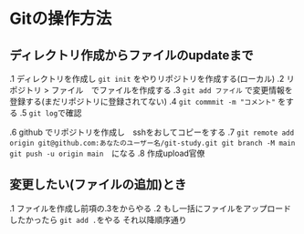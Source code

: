 # Gitの操作方法

## ディレクトリ作成からファイルのupdateまで
.1 ディレクトリを作成し `git init` をやりリポジトリを作成する(ローカル)
.2 リポジトリ > ファイル　でファイルを作成する
.3 `git add ファイル` で変更情報を登録する(まだリポジトリに登録されてない)
.4 `git commmit -m "コメント"` をする
.5 `git log`で確認

.6 github でリポジトリを作成し　sshをおしてコピーをする
.7 `git remote add origin git@github.com:あなたのユーザー名/git-study.git
git branch -M main
git push -u origin main`　になる
.8 作成upload官僚

## 変更したい(ファイルの追加)とき
.1 ファイルを作成し前項の.3をからやる
.2 もし一括にファイルをアップロードしたかったら `git add .`をやる  それ以降順序通り
